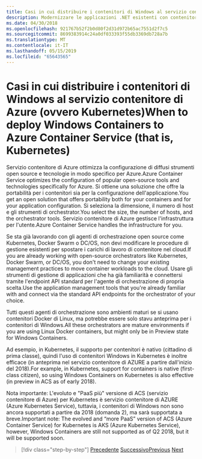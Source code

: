 ```yaml
---
title: Casi in cui distribuire i contenitori di Windows al servizio contenitore di Azure (ovvero Kubernetes)
description: Modernizzare le applicazioni .NET esistenti con contenitori Windows e il Cloud di Azure | Casi in cui distribuire i contenitori di Windows al servizio contenitore di Azure (ovvero Kubernetes)
ms.date: 04/30/2018
ms.openlocfilehash: 921767b52f2b0d80f2d31d972b65ac7551d2f7c5
ms.sourcegitcommit: 8699383914c24a0df033393f55db3369db728a7b
ms.translationtype: MT
ms.contentlocale: it-IT
ms.lasthandoff: 05/15/2019
ms.locfileid: "65643565"
---
```

# <a name="when-to-deploy-windows-containers-to-azure-container-service-that-is-kubernetes"></a><span data-ttu-id="2d18f-103">Casi in cui distribuire i contenitori di Windows al servizio contenitore di Azure (ovvero Kubernetes)</span><span class="sxs-lookup"><span data-stu-id="2d18f-103">When to deploy Windows Containers to Azure Container Service (that is, Kubernetes)</span></span>

<span data-ttu-id="2d18f-104">Servizio contenitore di Azure ottimizza la configurazione di diffusi strumenti open source e tecnologie in modo specifico per Azure.</span><span class="sxs-lookup"><span data-stu-id="2d18f-104">Azure Container Service optimizes the configuration of popular open-source tools and technologies specifically for Azure.</span></span> <span data-ttu-id="2d18f-105">Si ottiene una soluzione che offre la portabilità per i contenitori sia per la configurazione dell'applicazione.</span><span class="sxs-lookup"><span data-stu-id="2d18f-105">You get an open solution that offers portability both for your containers and for your application configuration.</span></span> <span data-ttu-id="2d18f-106">Si seleziona la dimensione, il numero di host e gli strumenti di orchestrator.</span><span class="sxs-lookup"><span data-stu-id="2d18f-106">You select the size, the number of hosts, and the orchestrator tools.</span></span> <span data-ttu-id="2d18f-107">Servizio contenitore di Azure gestisce l'infrastruttura per l'utente.</span><span class="sxs-lookup"><span data-stu-id="2d18f-107">Azure Container Service handles the infrastructure for you.</span></span>

<span data-ttu-id="2d18f-108">Se sta già lavorando con gli agenti di orchestrazione open source come Kubernetes, Docker Swarm o DC/OS, non devi modificare le procedure di gestione esistenti per spostare i carichi di lavoro di contenitore nel cloud.</span><span class="sxs-lookup"><span data-stu-id="2d18f-108">If you are already working with open-source orchestrators like Kubernetes, Docker Swarm, or DC/OS, you don't need to change your existing management practices to move container workloads to the cloud.</span></span> <span data-ttu-id="2d18f-109">Usare gli strumenti di gestione di applicazioni che ha già familiarità e connettersi tramite l'endpoint API standard per l'agente di orchestrazione di propria scelta.</span><span class="sxs-lookup"><span data-stu-id="2d18f-109">Use the application management tools that you're already familiar with and connect via the standard API endpoints for the orchestrator of your choice.</span></span>

<span data-ttu-id="2d18f-110">Tutti questi agenti di orchestrazione sono ambienti maturi se si usano contenitori Docker di Linux, ma potrebbe essere solo stavu anteprima per i contenitori di Windows.</span><span class="sxs-lookup"><span data-stu-id="2d18f-110">All these orchestrators are mature environments if you are using Linux Docker containers, but might only be in Preview state for Windows Containers.</span></span>

<span data-ttu-id="2d18f-111">Ad esempio, in Kubernetes, il supporto per contenitori è nativo (cittadino di prima classe), quindi l'uso di contenitori Windows in Kubernetes è inoltre efficace (in anteprima nel servizio contenitore di AZURE a partire dall'inizio del 2018).</span><span class="sxs-lookup"><span data-stu-id="2d18f-111">For example, in Kubernetes, support for containers is native (first-class citizen), so using Windows Containers on Kubernetes is also effective (in preview in ACS as of early 2018).</span></span>

<span data-ttu-id="2d18f-112">Nota importante: L'evoluto e "PaaS più" versione di ACS (servizio contenitore di Azure) per Kubernetes è servizio contenitore di AZURE (Azure Kubernetes Service), tuttavia, i contenitori di Windows non sono ancora supportati a partire da 2018 (domanda 2), ma sarà supportata a breve.</span><span class="sxs-lookup"><span data-stu-id="2d18f-112">Important note: The evolved and “more PaaS” version of ACS (Azure Container Service) for Kubernetes is AKS (Azure Kubernetes Service), however, Windows Containers are still not supported as of Q2 2018, but it will be supported soon.</span></span>

>[!div class="step-by-step"]
><span data-ttu-id="2d18f-113">[Precedente](when-to-deploy-windows-containers-to-service-fabric.md)
>[Successivo](choosing-azure-compute-options-for-container-based-applications.md)</span><span class="sxs-lookup"><span data-stu-id="2d18f-113">[Previous](when-to-deploy-windows-containers-to-service-fabric.md)
[Next](choosing-azure-compute-options-for-container-based-applications.md)</span></span>
